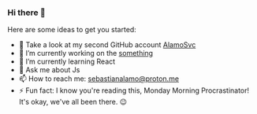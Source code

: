 ### Hi there 👋

Here are some ideas to get you started:
- 🔭 Take a look at my second GitHub account [AlamoSvc](https://github.com/alamosvc)
- 🔭 I’m currently working on the [something](https://github.com/Sebaa-al/repl)
- 🌱 I’m currently learning React
- 💬 Ask me about Js
- 📫 How to reach me: sebastianalamo@proton.me
- ⚡ Fun fact: I know you're reading this, Monday Morning Procrastinator! It's okay, we've all been there. 😉


